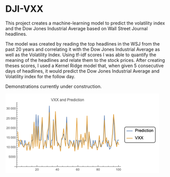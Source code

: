# DJI-VXX
This project creates a machine-learning model to predict the volatility index and the Dow Jones Industrial Average based on Wall Street Journal headlines.

The model was created by reading the top headlines in the WSJ from the past 20 years and correlating it with the Dow Jones Industrial Average as well as the Volatility Index. Using  tf-idf scores I was able to quantify the meaning of the headlines and relate them to the stock prices. After creating theses scores, I used a Kernel Ridge model that, when given 5 consecutive days of headlines, it would predict the Dow Jones Industrial Average and Volatility index for the follow day.

Demonstrations currently under construction.

![vixdjidat](data/misc_img/vxx.png)
